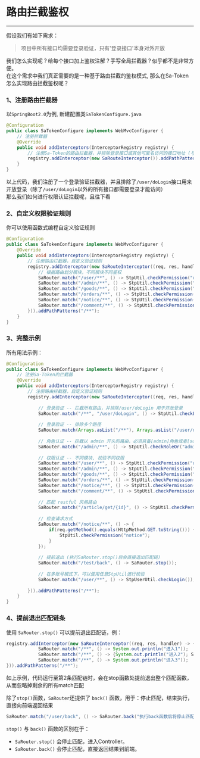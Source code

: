 # 路由拦截鉴权
--- 

假设我们有如下需求：
> 项目中所有接口均需要登录验证，只有'登录接口'本身对外开放

我们怎么实现呢？给每个接口加上鉴权注解？手写全局拦截器？似乎都不是非常方便。<br/>
在这个需求中我们真正需要的是一种基于路由拦截的鉴权模式, 那么在Sa-Token怎么实现路由拦截鉴权呢？



### 1、注册路由拦截器
以`SpringBoot2.0`为例, 新建配置类`SaTokenConfigure.java`
``` java 
@Configuration
public class SaTokenConfigure implements WebMvcConfigurer {
	// 注册拦截器
	@Override
	public void addInterceptors(InterceptorRegistry registry) {
		// 注册Sa-Token的路由拦截器，并排除登录接口或其他可匿名访问的接口地址 (与注解拦截器无关)
		registry.addInterceptor(new SaRouteInterceptor()).addPathPatterns("/**").excludePathPatterns("/user/doLogin"); 
	}
}
```
以上代码，我们注册了一个登录验证拦截器，并且排除了`/user/doLogin`接口用来开放登录（除了`/user/doLogin`以外的所有接口都需要登录才能访问） <br>
那么我们如何进行权限认证拦截呢，且往下看


### 2、自定义权限验证规则
你可以使用函数式编程自定义验证规则

``` java 
@Configuration
public class SaTokenConfigure implements WebMvcConfigurer {
	@Override
	public void addInterceptors(InterceptorRegistry registry) {
		// 注册路由拦截器，自定义验证规则 
		registry.addInterceptor(new SaRouteInterceptor((req, res, handler)->{
			// 根据路由划分模块，不同模块不同鉴权 
			SaRouter.match("/user/**", () -> StpUtil.checkPermission("user"));
			SaRouter.match("/admin/**", () -> StpUtil.checkPermission("admin"));
			SaRouter.match("/goods/**", () -> StpUtil.checkPermission("goods"));
			SaRouter.match("/orders/**", () -> StpUtil.checkPermission("orders"));
			SaRouter.match("/notice/**", () -> StpUtil.checkPermission("notice"));
			SaRouter.match("/comment/**", () -> StpUtil.checkPermission("comment"));
		})).addPathPatterns("/**");
	}
}
```

### 3、完整示例
所有用法示例：

``` java 
@Configuration
public class SaTokenConfigure implements WebMvcConfigurer {
	// 注册Sa-Token的拦截器
	@Override
	public void addInterceptors(InterceptorRegistry registry) {
		// 注册路由拦截器，自定义验证规则 
		registry.addInterceptor(new SaRouteInterceptor((req, res, handler) -> {
			
			// 登录验证 -- 拦截所有路由，并排除/user/doLogin 用于开放登录 
			SaRouter.match("/**", "/user/doLogin", () -> StpUtil.checkLogin());
			
			// 登录验证 -- 排除多个路径
			SaRouter.match(Arrays.asList("/**"), Arrays.asList("/user/doLogin", "/user/reg"), () -> StpUtil.checkLogin());
						
			// 角色认证 -- 拦截以 admin 开头的路由，必须具备[admin]角色或者[super-admin]角色才可以通过认证 
			SaRouter.match("/admin/**", () -> StpUtil.checkRoleOr("admin", "super-admin"));
			
			// 权限认证 -- 不同模块, 校验不同权限 
			SaRouter.match("/user/**", () -> StpUtil.checkPermission("user"));
			SaRouter.match("/admin/**", () -> StpUtil.checkPermission("admin"));
			SaRouter.match("/goods/**", () -> StpUtil.checkPermission("goods"));
			SaRouter.match("/orders/**", () -> StpUtil.checkPermission("orders"));
			SaRouter.match("/notice/**", () -> StpUtil.checkPermission("notice"));
			SaRouter.match("/comment/**", () -> StpUtil.checkPermission("comment"));
			
			// 匹配 restful 风格路由 
			SaRouter.match("/article/get/{id}", () -> StpUtil.checkPermission("article"));
			
            // 检查请求方式 
			SaRouter.match("/notice/**", () -> {
				if(req.getMethod().equals(HttpMethod.GET.toString())) {
					StpUtil.checkPermission("notice");
				}
			});
			
			// 提前退出 (执行SaRouter.stop()后会直接退出匹配链)
			SaRouter.match("/test/back", () -> SaRouter.stop());
			
			// 在多账号模式下，可以使用任意StpUtil进行校验
			SaRouter.match("/user/**", () -> StpUserUtil.checkLogin());
			
		})).addPathPatterns("/**");
	}
}
```


### 4、提前退出匹配链条 
使用 `SaRouter.stop()` 可以提前退出匹配链，例：

``` java
registry.addInterceptor(new SaRouteInterceptor((req, res, handler) -> {
			SaRouter.match("/**", () -> System.out.println("进入1"));
			SaRouter.match("/**", () -> {System.out.println("进入2"); SaRouter.stop();});
			SaRouter.match("/**", () -> System.out.println("进入3"));
})).addPathPatterns("/**");
```
如上示例，代码运行至第2条匹配链时，会在stop函数处提前退出整个匹配函数，从而忽略掉剩余的所有match匹配 

除了`stop()`函数，`SaRouter`还提供了 `back()` 函数，用于：停止匹配，结束执行，直接向前端返回结果
``` java
SaRouter.match("/user/back", () -> SaRouter.back("执行back函数后将停止匹配，也不会进入Controller，而是直接将此参数作为返回值输出到前端"));
```

`stop()` 与 `back()` 函数的区别在于：
- `SaRouter.stop()` 会停止匹配，进入Controller。
- `SaRouter.back()` 会停止匹配，直接返回结果到前端。





<!-- 
### 注意事项
在`v1.14`及以前版本下，路由拦截器提供了封装式写法，该方法代码比较冗余，在`v1.15`版本已移除，替代方案如下：

``` java
// 原写法
registry.addInterceptor(SaRouteInterceptor.createPermissionVal("user")).addPathPatterns("/user/**");

// 改为以下方式，效果同上 
registry.addInterceptor(new SaRouteInterceptor((request, response, handler) -> {
	SaRouter.match("/user/**", () -> StpUtil.checkPermission("user"));
})).addPathPatterns("/**");
```
-->
		
		